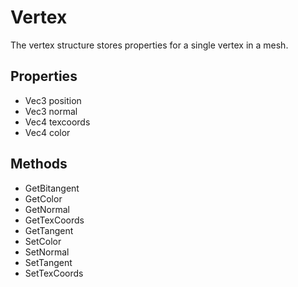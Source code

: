 # Vertex #
The vertex structure stores properties for a single vertex in a mesh.

## Properties ##
- Vec3 position
- Vec3 normal
- Vec4 texcoords
- Vec4 color

## Methods ##
- GetBitangent
- GetColor
- GetNormal
- GetTexCoords
- GetTangent
- SetColor
- SetNormal
- SetTangent
- SetTexCoords